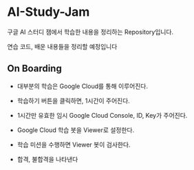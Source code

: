 # AI-Study-Jam

구글 AI 스터디 잼에서 학습한 내용을 정리하는 Repository입니다.

연습 코드, 배운 내용들을 정리할 예정입니다

## On Boarding

* 대부분의 학습은 Google Cloud를 통해 이루어진다.

* 학습하기 버튼을 클릭하면, 1시간이 주어진다.
* 1시간만 유효한 임시 Google Cloud Console, ID, Key가 주어진다.
* Google Cloud 학습 봇을 Viewer로 설정한다.
* 학습 미션을 수행하면 Viewer 봇이 검사한다.
* 합격, 불합격을 나타낸다
